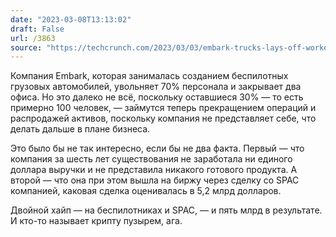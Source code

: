 ```yaml
---
date: "2023-03-08T13:13:02"
draft: False
url: /3863
source: "https://techcrunch.com/2023/03/03/embark-trucks-lays-off-workers-explores-liquidation-of-self-driving-truck-assets/"
---
```


Компания Embark, которая занималась созданием беспилотных грузовых автомобилей, увольняет 70% персонала и закрывает два офиса. Но это далеко не всё, поскольку оставшиеся 30% — то есть примерно 100 человек, — займутся теперь прекращением операций и распродажей активов, поскольку компания не представляет себе, что делать дальше в плане бизнеса. 

Это было бы не так интересно, если бы не два факта. Первый — что компания за шесть лет существования не заработала ни единого доллара выручки и не представила никакого готового продукта. А второй — что она при этом вышла на биржу через сделку со SPAC компанией, каковая сделка оценивалась в 5,2 млрд долларов. 

Двойной хайп — на беспилотниках и SPAC, — и пять млрд в результате. И кто-то называет крипту пузырем, ага.
